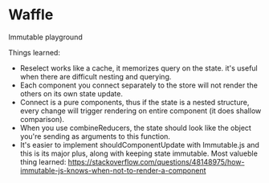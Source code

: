 # Waffle
Immutable playground

Things learned:
- Reselect works like a cache, it memorizes query on the state. it's useful when there are difficult nesting and querying.
- Each component you connect separately to the store will not render the others on its own state update.
- Connect is a pure components, thus if the state is a nested structure, every change will trigger rendering on entire component (it does shallow comparison).
- When you use combineReducers, the state should look like the object you're sending as arguments to this function.
- It's easier to implement shouldComponentUpdate with Immutable.js and this is its major plus, along with keeping state immutable.
Most valueble thing learned: https://stackoverflow.com/questions/48148975/how-immutable-js-knows-when-not-to-render-a-component
